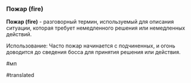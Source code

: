 ### Пожар (fire)

**Пожар (fire)** - разговорный термин, используемый для описания ситуации, которая требует немедленного решения или немедленных действий.

Использование: Часто пожар начинается с подчиненных, и огонь доводится до сведения босса для принятия решения или действия.

#мп

#translated

